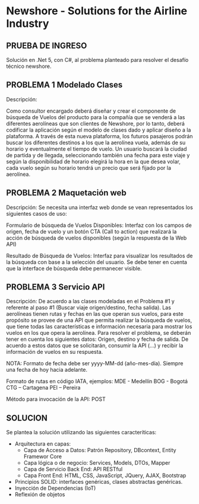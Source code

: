 # Newshore - Solutions for the Airline Industry

PRUEBA DE INGRESO
-----------------

Solución en .Net 5, con C#, al problema planteado para resolver el desafío técnico newshore.

PROBLEMA 1 Modelado Clases
--------------------------
Descripción:

Como consultor encargado deberá diseñar y crear el componente de búsqueda de Vuelos del producto para la compañía que se venderá a las diferentes aerolíneas que son clientes de Newshore, por lo tanto, deberá codificar la aplicación según el modelo de clases dado y aplicar diseño a la plataforma.
A través de esta nueva plataforma, los futuros pasajeros podrán buscar los diferentes destinos a los que la aerolínea vuela, además de su horario y eventualmente el tiempo de vuelo.
Un usuario buscará la ciudad de partida y de llegada, seleccionando también una fecha para este viaje y según la disponibilidad de horario elegirá la hora en la que desea volar, cada vuelo según su horario tendrá un precio que será fijado por la aerolínea.

PROBLEMA 2 Maquetación web
--------------------------
Descripción:
Se necesita una interfaz web donde se vean representados los siguientes casos de uso:

Formulario de búsqueda de Vuelos Disponibles:
Interfaz con los campos de origen, fecha de vuelo y un botón CTA (Call to action) que realizará la acción de búsqueda de vuelos disponibles (según la respuesta de la Web API)

Resultado de Búsqueda de Vuelos:
Interfaz para visualizar los resultados de la búsqueda con base a la selección del usuario. Se debe tener en cuenta que la interface de búsqueda debe permanecer visible.

PROBLEMA 3 Servicio API
-----------------------
Descripción:
De acuerdo a las clases modeladas en el Problema #1 y referente al paso #1 (Buscar viaje origen/destino, fecha salida). Las aerolíneas tienen rutas y fechas en las que operan sus vuelos, para este propósito se provee de una API que permita realizar la búsqueda de vuelos, que tiene todas las características e información necesaria para mostrar los vuelos en los que opera la aerolínea.
Para resolver el problema, se deberán tener en cuenta los siguientes datos: Origen, destino y fecha de salida. De acuerdo a estos datos que se solicitarán, consumir la API (...) y recibir la información de vuelos en su respuesta.

NOTA:
Formato de fecha debe ser yyyy-MM-dd (año-mes-día). Siempre una fecha de hoy hacia adelante.

Formato de rutas en código IATA, ejemplos:
MDE - Medellín
BOG - Bogotá
CTG – Cartagena
PEI – Pereira

Método para invocación de la API: POST



SOLUCION
--------
Se plantea la solución utilizando las siguientes caracteríticas:

- Arquitectura en capas: 
	- Capa de Acceso a Datos: Patrón Repository, DBcontext, Entity Framewor Core
	- Capa lógica o de negocio: Services, Models, DTOs, Mapper
	- Capa de Servicio Back End: API RESTful
	- Capa Front End: HTML, CSS, JavaScript, JQuery, AJAX, Bootstrap
- Principios SOLID: interfaces genéricas, clases abstractas genéricas.
- Inyección de Dependencias (IoT)
- Reflexión de objetos




